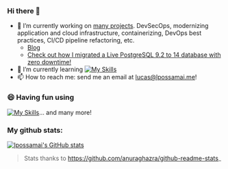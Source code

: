 ### Hi there 👋

<!--
**lpossamai/lpossamai** is a ✨ _special_ ✨ repository because its `README.md` (this file) appears on your GitHub profile.

Here are some ideas to get you started:

- 🔭 I’m currently working on ...
- 🌱 I’m currently learning ...
- 👯 I’m looking to collaborate on ...
- 🤔 I’m looking for help with ...
- 💬 Ask me about ...
- 📫 How to reach me: ...
- 😄 Pronouns: ...
- ⚡ Fun fact: ...
-->

- 🔭 I’m currently working on [many projects](https://www.lpossamai.me). DevSecOps, modernizing application and cloud infrastructure, containerizing, DevOps best practices, CI/CD pipeline refactoring, etc.
  - [Blog](https://dev.to/lpossamai)
  - [Check out how I migrated a Live PostgreSQL 9.2 to 14 database with zero downtime!](https://medium.com/@lpossamai/postgresql-live-migration-from-9-2-to-14-with-bucardo-1d00be9a209b)
- 🌱 I’m currently learning [![My Skills](https://skills.thijs.gg/icons?i=py,go)](https://skills.thijs.gg)
- 📫 How to reach me: send me an email at lucas@lpossamai.me!

### 😄 Having fun using
[![My Skills](https://skillicons.dev/icons?i=aws,ansible,azure,bash,docker,dynamodb,gcp,git,github,githubactions,gitlab,grafana,go,kafka,linux,neovim,nginx,postgres,prometheus,py,redis,regex&theme=light)](https://skillicons.dev)... and many more!


### My github stats:


[![lpossamai's GitHub stats](https://github-readme-stats-lpossamai.vercel.app/api?username=lpossamai)](https://github.com/anuraghazra/github-readme-stats)
> Stats thanks to https://github.com/anuraghazra/github-readme-stats_
